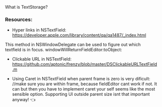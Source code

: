 

What is TextStorage?

### Resources:
- Hyper links in NSTextField: https://developer.apple.com/library/content/qa/qa1487/_index.html


This method in NSWindowDelegate can be used to figure out which textfield is in focus. windowWillReturnFieldEditor:toObject:


- Clickable URL in NSTextField: https://github.com/aptonic/frenzy/blob/master/DSClickableURLTextField.m

- Using Caret in NSTextField when parent frame is zero is very dificult: //make sure you are within frame, because fieldEditor cant work if not. It can but then you have to implement caret your self seems like the most sensible option. Supporting UI outside parent size isnt that important anyway! 👈